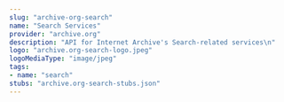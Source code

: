 ```yaml
---
slug: "archive-org-search"
name: "Search Services"
provider: "archive.org"
description: "API for Internet Archive's Search-related services\n"
logo: "archive.org-search-logo.jpeg"
logoMediaType: "image/jpeg"
tags:
- name: "search"
stubs: "archive.org-search-stubs.json"
---
```

